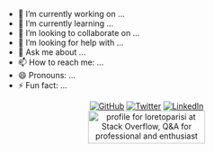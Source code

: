 - 🔭 I’m currently working on ...
- 🌱 I’m currently learning ...
- 👯 I’m looking to collaborate on ...
- 🤔 I’m looking for help with ...
- 💬 Ask me about ...
- 📫 How to reach me: ...
- 😄 Pronouns: ...
- ⚡ Fun fact: ...


<p align="center">
	<a href="https://github.com/loretoparisi"><img src="https://img.shields.io/github/followers/loretoparisi.svg?label=GitHub&style=social" alt="GitHub"></a>
	<a href="https://twitter.com/loretoparisi"><img src="https://img.shields.io/twitter/follow/loretoparisi?label=Twitter&style=social" alt="Twitter"></a>
	<a href="https://www.linkedin.com/in/loretoparisi"><img src="https://img.shields.io/badge/LinkedIn--_.svg?style=social&logo=linkedin" alt="LinkedIn"></a>
	<!--a href="https://github.com/sponsors/loretoparisi"><img src="https://img.shields.io/badge/GitHub_Sponsors--_.svg?style=social&logo=github&logoColor=EA4AAA" alt="GitHub Sponsors"></a-->
	<br/>
	<a href="https://stackoverflow.com/users/758836/loretoparisi"><img src="https://stackoverflow.com/users/flair/758836.png?theme=clean" width="208" height="58" alt="profile for loretoparisi at Stack Overflow, Q&amp;A for professional and enthusiast programmers" title="profile for loretoparisi at Stack Overflow, Q&amp;A for professional and enthusiast programmers"></a>
</p>
